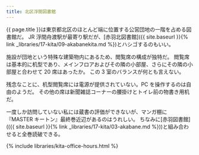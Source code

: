 ```yaml
---
title: 北区浮間図書館
---
```


{{ page.title }}は東京都北区のほとんど端に位置する公営団地の一階を占める図書館だ。
JR 浮間舟渡駅が最寄り駅だが、[赤羽北図書館]({{ site.baseurl }}{% link _libraries/17-kita/09-akabanekita.md %})とハシゴするのもいい。

施設が団地という特殊な建築物内にあるため、閲覧席の構成が独特だ。
閲覧席は基本的に机型であり、メインフロアおよびその隣の小部屋、さらにその隣の小部屋と合わせて 20 席はあったか。
この 3 室のバランスが何とも言えない。

残念なことに、机型閲覧席には電源が提供されていない。PC を操作するのは自由のようだ。
その他の席は新聞雑誌コーナーの腰掛けとトイレ前の物書き用机だ。

一度しか訪問していない私には蔵書の評価ができないが、マンガ棚に
『MASTER キートン』最終巻近辺があるのはうれしい。
ちなみに[赤羽図書館](({{ site.baseurl }}{% link _libraries/17-kita/03-akabane.md %}))と組み合わせると全巻読破できる。

{% include libraries/kita-office-hours.html %}
